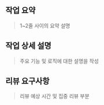 ## 작업 요약

> 1~2줄 사이의 요약 설명 

## 작업 상세 설명

> 주요 기능 및 로직에 대한 설명을 작성

## 리뷰 요구사항

> 리뷰 예상 시간 및 집중 리뷰 부분
